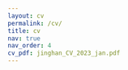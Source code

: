 ```yaml
---
layout: cv
permalink: /cv/
title: cv
nav: true
nav_order: 4
cv_pdf: jinghan_CV_2023_jan.pdf
---
```

